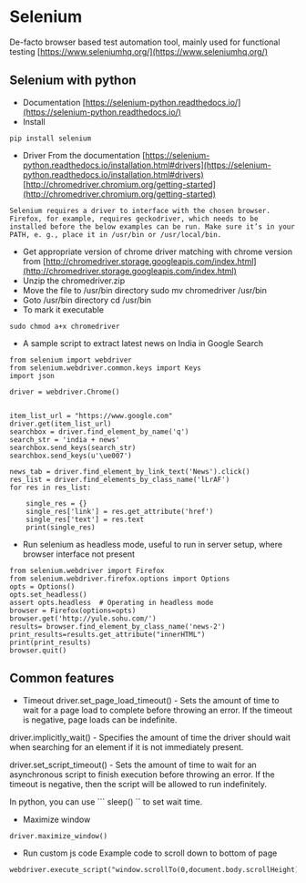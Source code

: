# Selenium
De-facto browser based test automation tool, mainly used for functional testing
[https://www.seleniumhq.org/](https://www.seleniumhq.org/)

## Selenium with python
- Documentation
[https://selenium-python.readthedocs.io/](https://selenium-python.readthedocs.io/)
- Install
```
pip install selenium
```
- Driver
From the documentation [https://selenium-python.readthedocs.io/installation.html#drivers](https://selenium-python.readthedocs.io/installation.html#drivers)
[http://chromedriver.chromium.org/getting-started](http://chromedriver.chromium.org/getting-started)
```
Selenium requires a driver to interface with the chosen browser. Firefox, for example, requires geckodriver, which needs to be installed before the below examples can be run. Make sure it’s in your PATH, e. g., place it in /usr/bin or /usr/local/bin.
```
- Get appropriate version of chrome driver matching with chrome version from [http://chromedriver.storage.googleapis.com/index.html](http://chromedriver.storage.googleapis.com/index.html)
- Unzip the chromedriver.zip
- Move the file to /usr/bin directory sudo mv chromedriver /usr/bin
- Goto /usr/bin directory cd /usr/bin
-  To mark it executable
```
sudo chmod a+x chromedriver
```


- A sample script to extract latest news on India in Google Search
```
from selenium import webdriver
from selenium.webdriver.common.keys import Keys
import json

driver = webdriver.Chrome()


item_list_url = "https://www.google.com"
driver.get(item_list_url)
searchbox = driver.find_element_by_name('q')
search_str = 'india + news'
searchbox.send_keys(search_str)
searchbox.send_keys(u'\ue007')

news_tab = driver.find_element_by_link_text('News').click()
res_list = driver.find_elements_by_class_name('lLrAF')
for res in res_list:
    
    single_res = {}
    single_res['link'] = res.get_attribute('href')
    single_res['text'] = res.text
    print(single_res)

```

- Run selenium as headless mode, useful to run in server setup, where browser interface not present
```
from selenium.webdriver import Firefox
from selenium.webdriver.firefox.options import Options
opts = Options()
opts.set_headless()
assert opts.headless  # Operating in headless mode
browser = Firefox(options=opts)
browser.get('http://yule.sohu.com/')
results= browser.find_element_by_class_name('news-2')
print_results=results.get_attribute("innerHTML")
print(print_results)
browser.quit()
```

## Common features
- Timeout
driver.set_page_load_timeout() - Sets the amount of time to wait for a page load to complete before throwing an error. If the timeout is negative, page loads can be indefinite.

driver.implicitly_wait() - Specifies the amount of time the driver should wait when searching for an element if it is not immediately present.

driver.set_script_timeout() - Sets the amount of time to wait for an asynchronous script to finish execution before throwing an error. If the timeout is negative, then the script will be allowed to run indefinitely.

In python, you can use ``` sleep() `` to set wait time.
- Maximize window
```
driver.maximize_window()
```
- Run custom js code
Example code to scroll down to bottom of page
```
webdriver.execute_script("window.scrollTo(0,document.body.scrollHeight);")
```
